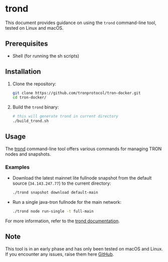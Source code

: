 # trond

This document provides guidance on using the `trond` command-line tool, tested on Linux and macOS.

## Prerequisites

- Shell (for running the sh scripts)

## Installation

1. Clone the repository:

    ```sh
    git clone https://github.com/tronprotocol/tron-docker.git
    cd tron-docker/
    ```

2. Build the `trond` binary:

    ```sh
    # this will generate trond in current directory
    ./build_trond.sh
    ```

## Usage

The [trond](./docs/trond.md) command-line tool offers various commands for managing TRON nodes and snapshots.

### Examples

- Download the latest mainnet lite fullnode snapshot from the default source (`34.143.247.77`) to the current directory:

    ```sh
    ./trond snapshot download default-main
    ```

- Run a single java-tron fullnode for the main network:

    ```sh
    ./trond node run-single -t full-main
    ```

For more information, refer to the [trond documentation](./docs/trond.md).

## Note

This tool is in an early phase and has only been tested on macOS and Linux. If you encounter any issues, raise them here [GitHub](https://github.com/tronprotocol/tron-docker/issues).
